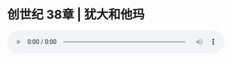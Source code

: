 # 创世纪 38章 | 犹大和他玛

<audio style="width: 100%;" preload="false" controls controlslist="nodownload"><source src="http://file.simai.life/audio/mp3/2019/191215_004.mp3" type="audio/mpeg">Your browser does not support the audio element.</audio>